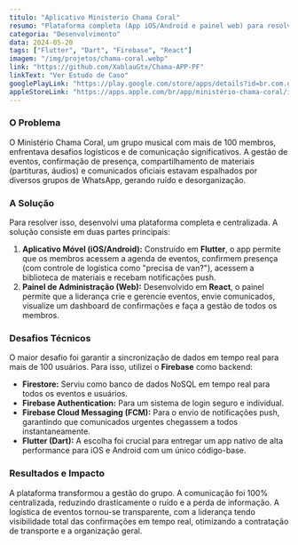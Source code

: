 ```yaml
---
titulo: "Aplicativo Ministerio Chama Coral"
resumo: "Plataforma completa (App iOS/Android e painel web) para resolver os desafios de logística e comunicação de um grupo musical com mais de 100 membros."
categoria: "Desenvolvimento"
data: 2024-05-20
tags: ["Flutter", "Dart", "Firebase", "React"]
imagem: "/img/projetos/chama-coral.webp"
link: "https://github.com/XablauGtx/Chama-APP-PF"
linkText: "Ver Estudo de Caso"
googlePlayLink: "https://play.google.com/store/apps/details?id=br.com.glinfo.chamacoral&hl=pt_BR"
appleStoreLink: "https://apps.apple.com/br/app/ministério-chama-coral/id6749340847"
---
```

### O Problema
O Ministério Chama Coral, um grupo musical com mais de 100 membros, enfrentava desafios logísticos e de comunicação significativos. A gestão de eventos, confirmação de presença, compartilhamento de materiais (partituras, áudios) e comunicados oficiais estavam espalhados por diversos grupos de WhatsApp, gerando ruído e desorganização.

### A Solução
Para resolver isso, desenvolvi uma plataforma completa e centralizada. A solução consiste em duas partes principais:

1.  **Aplicativo Móvel (iOS/Android):** Construído em **Flutter**, o app permite que os membros acessem a agenda de eventos, confirmem presença (com controle de logística como "precisa de van?"), acessem a biblioteca de materiais e recebam notificações push.
2.  **Painel de Administração (Web):** Desenvolvido em **React**, o painel permite que a liderança crie e gerencie eventos, envie comunicados, visualize um dashboard de confirmações e faça a gestão de todos os membros.

### Desafios Técnicos
O maior desafio foi garantir a sincronização de dados em tempo real para mais de 100 usuários. Para isso, utilizei o **Firebase** como backend:

* **Firestore:** Serviu como banco de dados NoSQL em tempo real para todos os eventos e usuários.
* **Firebase Authentication:** Para um sistema de login seguro e individual.
* **Firebase Cloud Messaging (FCM):** Para o envio de notificações push, garantindo que comunicados urgentes chegassem a todos instantaneamente.
* **Flutter (Dart):** A escolha foi crucial para entregar um app nativo de alta performance para iOS e Android com um único código-base.

### Resultados e Impacto
A plataforma transformou a gestão do grupo. A comunicação foi 100% centralizada, reduzindo drasticamente o ruído e a perda de informação. A logística de eventos tornou-se transparente, com a liderança tendo visibilidade total das confirmações em tempo real, otimizando a contratação de transporte e a organização geral.
